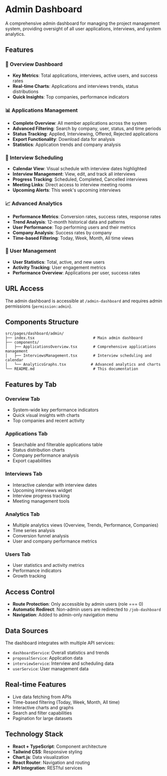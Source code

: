 # Admin Dashboard

A comprehensive admin dashboard for managing the project management system, providing oversight of all user applications, interviews, and system analytics.

## Features

### 🎯 Overview Dashboard
- **Key Metrics**: Total applications, interviews, active users, and success rates
- **Real-time Charts**: Applications and interviews trends, status distributions
- **Quick Insights**: Top companies, performance indicators

### 📊 Applications Management
- **Complete Overview**: All member applications across the system
- **Advanced Filtering**: Search by company, user, status, and time periods
- **Status Tracking**: Applied, Interviewing, Offered, Rejected applications
- **Export Functionality**: Download data for analysis
- **Statistics**: Application trends and company analysis

### 📅 Interview Scheduling
- **Calendar View**: Visual schedule with interview dates highlighted
- **Interview Management**: View, edit, and track all interviews
- **Progress Tracking**: Scheduled, Completed, Cancelled interviews
- **Meeting Links**: Direct access to interview meeting rooms
- **Upcoming Alerts**: This week's upcoming interviews

### 📈 Advanced Analytics
- **Performance Metrics**: Conversion rates, success rates, response rates
- **Trend Analysis**: 12-month historical data and patterns
- **User Performance**: Top performing users and their metrics
- **Company Analysis**: Success rates by company
- **Time-based Filtering**: Today, Week, Month, All time views

### 👥 User Management
- **User Statistics**: Total, active, and new users
- **Activity Tracking**: User engagement metrics
- **Performance Overview**: Applications per user, success rates

## URL Access

The admin dashboard is accessible at `/admin-dashboard` and requires admin permissions (`permission:admin`).

## Components Structure

```
src/pages/dashboard/admin/
├── index.tsx                          # Main admin dashboard
├── components/
│   ├── ApplicationsOverview.tsx       # Comprehensive applications management
│   ├── InterviewsManagement.tsx       # Interview scheduling and calendar
│   └── AnalyticsGraphs.tsx           # Advanced analytics and charts
└── README.md                          # This documentation
```

## Features by Tab

### Overview Tab
- System-wide key performance indicators
- Quick visual insights with charts
- Top companies and recent activity

### Applications Tab
- Searchable and filterable applications table
- Status distribution charts
- Company performance analysis
- Export capabilities

### Interviews Tab
- Interactive calendar with interview dates
- Upcoming interviews widget
- Interview progress tracking
- Meeting management tools

### Analytics Tab
- Multiple analytics views (Overview, Trends, Performance, Companies)
- Time series analysis
- Conversion funnel analysis
- User and company performance metrics

### Users Tab
- User statistics and activity metrics
- Performance indicators
- Growth tracking

## Access Control

- **Route Protection**: Only accessible by admin users (role === 0)
- **Automatic Redirect**: Non-admin users are redirected to `/job-dashboard`
- **Navigation**: Added to admin-only navigation menu

## Data Sources

The dashboard integrates with multiple API services:
- `dashboardService`: Overall statistics and trends
- `proposalService`: Application data
- `interviewService`: Interview and scheduling data
- `userService`: User management data

## Real-time Features

- Live data fetching from APIs
- Time-based filtering (Today, Week, Month, All time)
- Interactive charts and graphs
- Search and filter capabilities
- Pagination for large datasets

## Technology Stack

- **React + TypeScript**: Component architecture
- **Tailwind CSS**: Responsive styling
- **Chart.js**: Data visualization
- **React Router**: Navigation and routing
- **API Integration**: RESTful services
